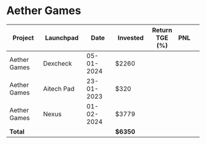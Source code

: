 # Aether Games



<table data-full-width="true"><thead><tr><th width="141">Project</th><th width="138">Launchpad</th><th width="132">Date</th><th width="133">Invested</th><th>Return TGE (%)</th><th>PNL</th><th></th></tr></thead><tbody><tr><td>Aether Games</td><td>Dexcheck</td><td>05-01-2024</td><td>$2260</td><td></td><td></td><td></td></tr><tr><td>Aether Games</td><td>Aitech Pad</td><td>23-01-2023</td><td>$320</td><td></td><td></td><td></td></tr><tr><td>Aether Games</td><td>Nexus</td><td>01-02-2024</td><td>$3779</td><td></td><td></td><td></td></tr><tr><td><strong>Total</strong></td><td></td><td></td><td><strong>$6350</strong></td><td></td><td></td><td></td></tr></tbody></table>

